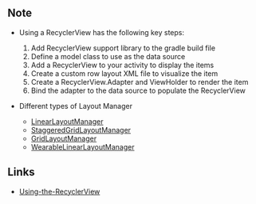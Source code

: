 ## Note

* Using a RecyclerView has the following key steps:

    1. Add RecyclerView support library to the gradle build file
    2. Define a model class to use as the data source
    3. Add a RecyclerView to your activity to display the items
    4. Create a custom row layout XML file to visualize the item
    5. Create a RecyclerView.Adapter and ViewHolder to render the item
    6. Bind the adapter to the data source to populate the RecyclerView


* Different types of Layout Manager
    * [LinearLayoutManager](https://developer.android.com/reference/android/support/v7/widget/LinearLayoutManager.html)
    * [StaggeredGridLayoutManager](https://developer.android.com/reference/android/support/v7/widget/StaggeredGridLayoutManager.html)
    * [GridLayoutManager](https://developer.android.com/reference/android/support/v7/widget/GridLayoutManager.html)
    * [WearableLinearLayoutManager](https://developer.android.com/reference/android/support/wear/widget/WearableLinearLayoutManager.html)

## Links

* [Using-the-RecyclerView](https://github.com/codepath/android_guides/wiki/Using-the-RecyclerView)
